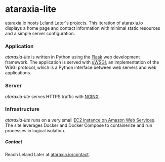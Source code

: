 # ataraxia-lite
[ataraxia.io](https://ataraxia.io) hosts Leland Later's projects. This iteration of ataraxia.io displays a home page and contact information with minimal static resources and a simple server configuration.

### Application
_ataraxia-lite_ is written in Python using the [Flask](http://flask.pocoo.org) web development framework. The application is served with [uWSGI](https://uwsgi-docs.readthedocs.io/en/latest/), an implementation of the WSGI protocol, which is a Python interface between web servers and web applications.

### Server 
_ataraxia-lite_ serves HTTPS traffic with [NGINX](https://www.nginx.com/resources/wiki/).

### Infrastructure
_ataraxia-lite_ runs on a very small [EC2 instance on Amazon Web Services](https://aws.amazon.com/ec2/). The site leverages Docker and Docker Compose to containerize and run processes in logical isolation.

##### Contact
Reach Leland Later at [ataraxia.io/contact](https://ataraxia.io/contact).
